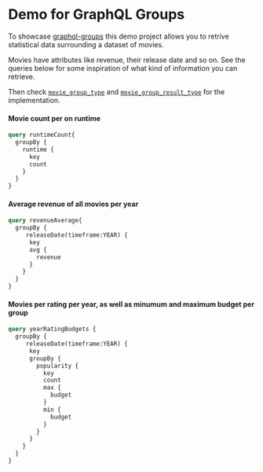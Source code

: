 # Demo for GraphQL Groups

To showcase [graphql-groups](https://github.com/hschne/graphql-groups) this demo project allows you to retrive statistical
data surrounding a dataset of movies. 

Movies have attributes like revenue, their release date and so on. See the queries below for some inspiration of what kind
of information you can retrieve. 

Then check [`movie_group_type`](./app/graphql/types/movie_group_type.rb) and  [`movie_group_result_type`](./app/graphql/types/movie_group_result_type.rb) 
for the implementation.

#### Movie count per on runtime

```graphql
query runtimeCount{
  groupBy {
    runtime {
      key
      count
    }
  }
}
```

#### Average revenue of all movies per year

```graphql
query revenueAverage{
  groupBy {
     releaseDate(timeframe:YEAR) {
      key
      avg {
        revenue
      }
    }
  }
}
```

#### Movies per rating per year, as well as minumum and maximum budget per group

```graphql
query yearRatingBudgets {
  groupBy {
     releaseDate(timeframe:YEAR) {
      key
      groupBy {
        popularity {
          key
          count
          max {
            budget
          }
          min {
            budget
          }
        }
      }
    }
  }
}
```
